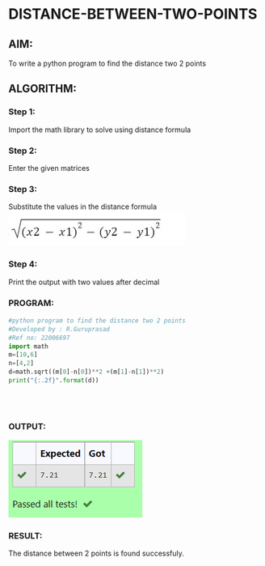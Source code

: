 # DISTANCE-BETWEEN-TWO-POINTS

## AIM:
To write a python program to find the distance two 2 points
## ALGORITHM:
### Step 1: 
Import the math library to solve using distance formula
### Step 2: 
Enter the given matrices
### Step 3: 
Substitute the values in the distance formula  
![formula](/formula2.png)
### Step 4: 
Print the output with two values after decimal 
### PROGRAM:
``` python
#python program to find the distance two 2 points
#Developed by : R.Guruprasad
#Ref no: 22006697
import math
m=[10,6]
n=[4,2]
d=math.sqrt((m[0]-n[0])**2 +(m[1]-n[1])**2)
print("{:.2f}".format(d))
  

  

```


### OUTPUT:
![label](./Dist2pts.png)

### RESULT:
The distance between 2 points is found successfuly.
